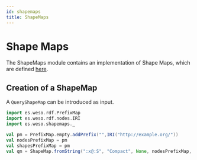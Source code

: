 ```yaml
---
id: shapemaps
title: ShapeMaps
---
```


# Shape Maps

The ShapeMaps module contains an implementation of Shape Maps, which are defined [here](http://shex.io/shape-map/). 

## Creation of a ShapeMap

A `QueryShapeMap` can be introduced as input.

```scala mdoc
import es.weso.rdf.PrefixMap
import es.weso.rdf.nodes.IRI
import es.weso.shapemaps._

val pm = PrefixMap.empty.addPrefix("",IRI("http://example.org/"))
val nodesPrefixMap = pm
val shapesPrefixMap = pm
val qm = ShapeMap.fromString(":x@:S", "Compact", None, nodesPrefixMap, shapesPrefixMap)
```

